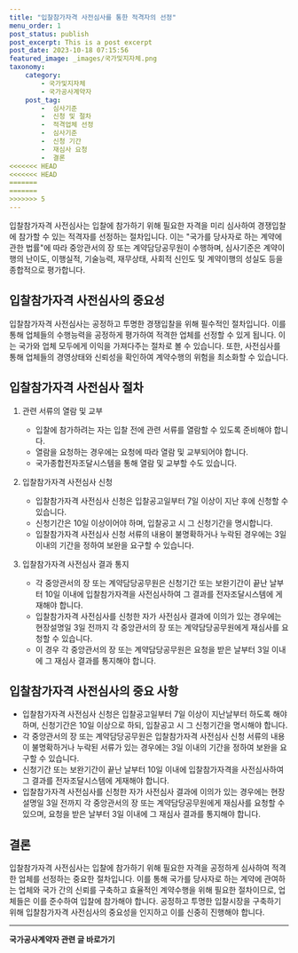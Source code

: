 ```yaml
---
title: "입찰참가자격 사전심사를 통한 적격자의 선정"
menu_order: 1
post_status: publish
post_excerpt: This is a post excerpt
post_date: 2023-10-18 07:15:56
featured_image: _images/국가및지자체.png
taxonomy:
    category:
        - 국가및지자체
        - 국가공사계약자
    post_tag:
        -  심사기준
        -  신청 및 절차
        -  적격업체 선정
        -  심사기준
        -  신청 기간
        -  재심사 요청
        -  결론
<<<<<<< HEAD
<<<<<<< HEAD
=======
=======
>>>>>>> 5
---
```



입찰참가자격 사전심사는 입찰에 참가하기 위해 필요한 자격을 미리 심사하여 경쟁입찰에 참가할 수 있는 적격자를 선정하는 절차입니다. 이는 "국가를 당사자로 하는 계약에 관한 법률"에 따라 중앙관서의 장 또는 계약담당공무원이 수행하며, 심사기준은 계약이행의 난이도, 이행실적, 기술능력, 재무상태, 사회적 신인도 및 계약이행의 성실도 등을 종합적으로 평가합니다.

## 입찰참가자격 사전심사의 중요성

입찰참가자격 사전심사는 공정하고 투명한 경쟁입찰을 위해 필수적인 절차입니다. 이를 통해 업체들의 수행능력을 공정하게 평가하여 적격한 업체를 선정할 수 있게 됩니다. 이는 국가와 업체 모두에게 이익을 가져다주는 절차로 볼 수 있습니다. 또한, 사전심사를 통해 업체들의 경영상태와 신뢰성을 확인하여 계약수행의 위험을 최소화할 수 있습니다.

## 입찰참가자격 사전심사 절차

1. 관련 서류의 열람 및 교부
   - 입찰에 참가하려는 자는 입찰 전에 관련 서류를 열람할 수 있도록 준비해야 합니다.
   - 열람을 요청하는 경우에는 요청에 따라 열람 및 교부되어야 합니다.
   - 국가종합전자조달시스템을 통해 열람 및 교부할 수도 있습니다.

2. 입찰참가자격 사전심사 신청
   - 입찰참가자격 사전심사 신청은 입찰공고일부터 7일 이상이 지난 후에 신청할 수 있습니다.
   - 신청기간은 10일 이상이어야 하며, 입찰공고 시 그 신청기간을 명시합니다.
   - 입찰참가자격 사전심사 신청 서류의 내용이 불명확하거나 누락된 경우에는 3일 이내의 기간을 정하여 보완을 요구할 수 있습니다.

3. 입찰참가자격 사전심사 결과 통지
   - 각 중앙관서의 장 또는 계약담당공무원은 신청기간 또는 보완기간이 끝난 날부터 10일 이내에 입찰참가자격을 사전심사하여 그 결과를 전자조달시스템에 게재해야 합니다.
   - 입찰참가자격 사전심사를 신청한 자가 사전심사 결과에 이의가 있는 경우에는 현장설명일 3일 전까지 각 중앙관서의 장 또는 계약담당공무원에게 재심사를 요청할 수 있습니다.
   - 이 경우 각 중앙관서의 장 또는 계약담당공무원은 요청을 받은 날부터 3일 이내에 그 재심사 결과를 통지해야 합니다.

## 입찰참가자격 사전심사의 중요 사항

- 입찰참가자격 사전심사 신청은 입찰공고일부터 7일 이상이 지난날부터 하도록 해야 하며, 신청기간은 10일 이상으로 하되, 입찰공고 시 그 신청기간을 명시해야 합니다.
- 각 중앙관서의 장 또는 계약담당공무원은 입찰참가자격 사전심사 신청 서류의 내용이 불명확하거나 누락된 서류가 있는 경우에는 3일 이내의 기간을 정하여 보완을 요구할 수 있습니다.
- 신청기간 또는 보완기간이 끝난 날부터 10일 이내에 입찰참가자격을 사전심사하여 그 결과를 전자조달시스템에 게재해야 합니다.
- 입찰참가자격 사전심사를 신청한 자가 사전심사 결과에 이의가 있는 경우에는 현장설명일 3일 전까지 각 중앙관서의 장 또는 계약담당공무원에게 재심사를 요청할 수 있으며, 요청을 받은 날부터 3일 이내에 그 재심사 결과를 통지해야 합니다.

## 결론

입찰참가자격 사전심사는 입찰에 참가하기 위해 필요한 자격을 공정하게 심사하여 적격한 업체를 선정하는 중요한 절차입니다. 이를 통해 국가를 당사자로 하는 계약에 관여하는 업체와 국가 간의 신뢰를 구축하고 효율적인 계약수행을 위해 필요한 절차이므로, 업체들은 이를 준수하여 입찰에 참가해야 합니다. 공정하고 투명한 입찰시장을 구축하기 위해 입찰참가자격 사전심사의 중요성을 인지하고 이를 신중히 진행해야 합니다.



<!-- wp:separator -->
<hr class="wp-block-separator has-alpha-channel-opacity"/>
<!-- /wp:separator -->

<!-- wp:group {"backgroundColor":"base","layout":{"type":"constrained"}} -->
<div class="wp-block-group has-base-background-color has-background"><!-- wp:paragraph {"align":"center","fontSize":"large"} -->
<p class="has-text-align-center has-large-font-size"><strong>국가공사계약자 관련 글 바로가기</strong></p>
<!-- /wp:paragraph -->


<!-- wp:latest-posts
{"categories":[{"id":6878,"count":19,"description":"","link":"https://uknowlaw.com/category/%ea%b5%ad%ea%b0%80%ea%b3%b5%ec%82%ac%ea%b3%84%ec%95%bd%ec%9e%90/","name":"국가공사계약자","slug":"국가공사계약자","taxonomy":"category","parent":0,"meta":[],"_links":{"self":[{"href":"https://uknowlaw.com/wp-json/wp/v2/categories/6878"}],"collection":[{"href":"https://uknowlaw.com/wp-json/wp/v2/categories"}],"about":[{"href":"https://uknowlaw.com/wp-json/wp/v2/taxonomies/category"}],"wp:post_type":[{"href":"https://uknowlaw.com/wp-json/wp/v2/posts?categories=6878"}],"curies":[{"name":"wp","href":"https://api.w.org/{rel}","templated":true}]}}],"postsToShow":100,"excerptLength":28,"postLayout":"grid","columns":2,"featuredImageAlign":"left","featuredImageSizeSlug":"large","fontSize":"medium"} /--></div>
<!-- /wp:group -->